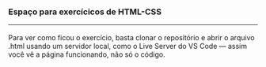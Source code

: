 ### Espaço para exercícicos de HTML-CSS <hr>
Para ver como ficou o exercício, basta clonar o repositório e abrir o arquivo .html usando um servidor local, como o Live Server do VS Code — assim você vê a página funcionando, não só o código.
